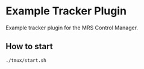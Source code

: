 # Example Tracker Plugin

Example tracker plugin for the MRS Control Manager.

## How to start

```bash
./tmux/start.sh
```
